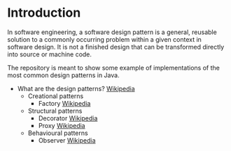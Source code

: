 # Introduction
In software engineering, a software design pattern is a general, reusable solution to a commonly occurring problem within a given context in software design. It is not a finished design that can be transformed directly into source or machine code.

The repository is meant to show some example of implementations of the most common design patterns in Java.

* What are the design patterns? [Wikipedia](https://en.wikipedia.org/wiki/Software_design_pattern)
    - Creational patterns
        - Factory [Wikipedia](https://en.wikipedia.org/wiki/Factory_method_pattern)
    - Structural patterns
        - Decorator [Wikipedia](https://en.wikipedia.org/wiki/Decorator_pattern)
        - Proxy [Wikipedia](https://en.wikipedia.org/wiki/Proxy_pattern)
    - Behavioural patterns
        - Observer [Wikipedia](https://en.wikipedia.org/wiki/Observer_pattern)